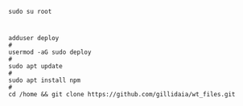 
    sudo su root
   #    
    adduser deploy
    #
    usermod -aG sudo deploy
    #
    sudo apt update
    #
    sudo apt install npm
    #
    cd /home && git clone https://github.com/gillidaia/wt_files.git

